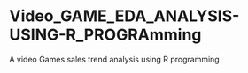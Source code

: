 # Video_GAME_EDA_ANALYSIS-USING-R_PROGRAmming
A video Games sales trend analysis using R programming
